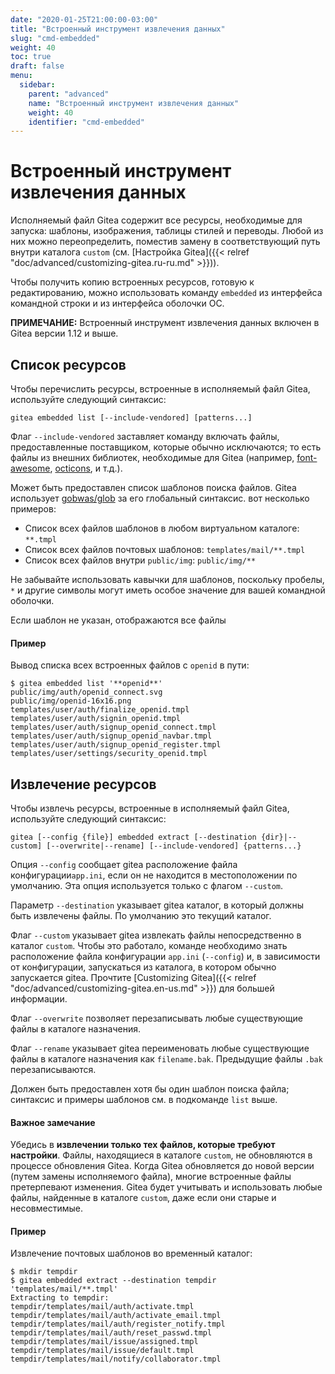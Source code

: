 ```yaml
---
date: "2020-01-25T21:00:00-03:00"
title: "Встроенный инструмент извлечения данных"
slug: "cmd-embedded"
weight: 40
toc: true
draft: false
menu:
  sidebar:
    parent: "advanced"
    name: "Встроенный инструмент извлечения данных"
    weight: 40
    identifier: "cmd-embedded"
---
```


# Встроенный инструмент извлечения данных

Исполняемый файл Gitea содержит все ресурсы, необходимые для запуска:
шаблоны, изображения, таблицы стилей и переводы. Любой из них можно
переопределить, поместив замену в соответствующий путь внутри каталога
`custom` (см. [Настройка Gitea]({{< relref "doc/advanced/customizing-gitea.ru-ru.md" >}})).

Чтобы получить копию встроенных ресурсов, готовую к редактированию, можно использовать команду `embedded`
из интерфейса командной строки и из интерфейса оболочки ОС.

**ПРИМЕЧАНИЕ:** Встроенный инструмент извлечения данных включен в Gitea версии 1.12 и выше.

## Список ресурсов

Чтобы перечислить ресурсы, встроенные в исполняемый файл Gitea, используйте следующий синтаксис:

```
gitea embedded list [--include-vendored] [patterns...]
```

Флаг `--include-vendored` заставляет команду включать файлы, предоставленные поставщиком,
которые обычно исключаются; то есть файлы из внешних библиотек, необходимые для Gitea
(например, [font-awesome](https://fontawesome.com/), [octicons](https://octicons.github.com/), и т.д.).

Может быть предоставлен список шаблонов поиска файлов. Gitea использует [gobwas/glob](https://github.com/gobwas/glob)
за его глобальный синтаксис. вот несколько примеров:

- Список всех файлов шаблонов в любом виртуальном каталоге: `**.tmpl`
- Список всех файлов почтовых шаблонов: `templates/mail/**.tmpl`
- Список всех файлов внутри `public/img`: `public/img/**`

Не забывайте использовать кавычки для шаблонов, поскольку пробелы, `*` и другие символы могут иметь
особое значение для вашей командной оболочки.

Если шаблон не указан, отображаются все файлы

#### Пример

Вывод списка всех встроенных файлов с `openid` в пути:

```
$ gitea embedded list '**openid**'
public/img/auth/openid_connect.svg
public/img/openid-16x16.png
templates/user/auth/finalize_openid.tmpl
templates/user/auth/signin_openid.tmpl
templates/user/auth/signup_openid_connect.tmpl
templates/user/auth/signup_openid_navbar.tmpl
templates/user/auth/signup_openid_register.tmpl
templates/user/settings/security_openid.tmpl
```

## Извлечение ресурсов

Чтобы извлечь ресурсы, встроенные в исполняемый файл Gitea, используйте следующий синтаксис:

```
gitea [--config {file}] embedded extract [--destination {dir}|--custom] [--overwrite|--rename] [--include-vendored] {patterns...}
```

Опция `--config` сообщает gitea расположение файла конфигурации`app.ini`,
если он не находится в местоположении по умолчанию. Эта опция используется только с флагом `--custom`.

Параметр `--destination` указывает gitea каталог, в который должны быть извлечены файлы.
По умолчанию это текущий каталог.

Флаг `--custom` указывает gitea извлекать файлы непосредственно в каталог `custom`.
Чтобы это работало, команде необходимо знать расположение файла конфигурации `app.ini`
(`--config`) и, в зависимости от конфигурации, запускаться из каталога, в котором
обычно запускается gitea. Прочтите [Customizing Gitea]({{< relref "doc/advanced/customizing-gitea.en-us.md" >}}) для большей информации.

Флаг `--overwrite` позволяет перезаписывать любые существующие файлы в каталоге назначения.

Флаг `--rename` указывает gitea переименовать любые существующие файлы в
каталоге назначения как `filename.bak`. Предыдущие файлы `.bak` перезаписываются.

Должен быть предоставлен хотя бы один шаблон поиска файла; синтаксис и примеры шаблонов
см. в подкоманде `list` выше.

#### Важное замечание

Убедись в **извлечении только тех файлов, которые требуют настройки**. Файлы,
находящиеся в каталоге `custom`, не обновляются в процессе обновления Gitea.
Когда Gitea обновляется до новой версии (путем замены исполняемого файла), многие встроенные
файлы претерпевают изменения. Gitea будет учитывать и использовать любые файлы, найденные в
каталоге `custom`, даже если они старые и несовместимые.

#### Пример

Извлечение почтовых шаблонов во временный каталог:

```
$ mkdir tempdir
$ gitea embedded extract --destination tempdir 'templates/mail/**.tmpl'
Extracting to tempdir:
tempdir/templates/mail/auth/activate.tmpl
tempdir/templates/mail/auth/activate_email.tmpl
tempdir/templates/mail/auth/register_notify.tmpl
tempdir/templates/mail/auth/reset_passwd.tmpl
tempdir/templates/mail/issue/assigned.tmpl
tempdir/templates/mail/issue/default.tmpl
tempdir/templates/mail/notify/collaborator.tmpl
```
